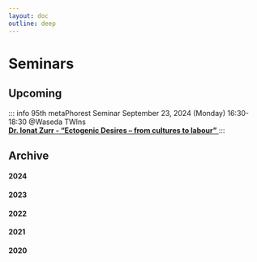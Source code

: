 ```yaml
---
layout: doc
outline: deep
---
```


# Seminars

## Upcoming

::: info 95th metaPhorest Seminar
September 23, 2024 (Monday) 16:30-18:30 @Waseda TWIns<br />
<a href="/en/seminars/095">
<strong>Dr. Ionat Zurr - “Ectogenic Desires – from cultures to labour”</strong>
</a>
:::

## Archive

#### 2024

#### 2023

#### 2022

#### 2021

#### 2020
